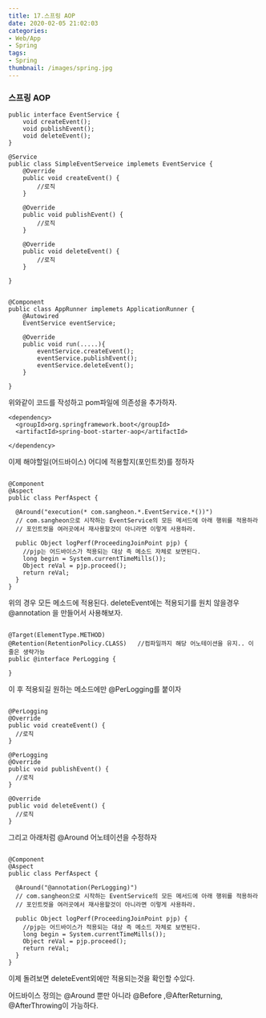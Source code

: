 ```yaml
---
title: 17.스프링 AOP
date: 2020-02-05 21:02:03
categories:
- Web/App
- Spring
tags:
- Spring
thumbnail: /images/spring.jpg
---
```


### 스프링 AOP
```
public interface EventService {
	void createEvent();
	void publishEvent();
	void deleteEvent();
}

@Service
public class SimpleEventServeice implemets EventService {
	@Override
	public void createEvent() {
		//로직
	}

	@Override
	public void publishEvent() {
		//로직
	}

	@Override
	public void deleteEvent() {
		//로직
	}

}


@Component
public class AppRunner implemets ApplicationRunner {
	@Autowired
	EventService eventService;

	@Override
	public void run(.....){
		eventService.createEvent();
		eventService.publishEvent();
		eventService.deleteEvent();
	}

}
```
위와같이 코드를 작성하고 pom파일에 의존성을 추가하자.
```
<dependency>
  <groupId>org.springframework.boot</groupId>
  <artifactId>spring-boot-starter-aop</artifactId>

</dependency>
```

이제 해야할일(어드바이스) 어디에 적용할지(포인트컷)를 정하자
```

@Component
@Aspect
public class PerfAspect {

  @Around("execution(* com.sangheon.*.EventService.*())")
  // com.sangheon으로 시작하는 EventService의 모든 메서드에 아래 행위를 적용하라
  // 포인트컷을 여러곳에서 재사용할것이 아니라면 이렇게 사용하라.

  public Object logPerf(ProceedingJoinPoint pjp) {
    //pjp는 어드바이스가 적용되는 대상 즉 메소드 자체로 보면된다.
    long begin = System.currentTimeMills());
    Object reVal = pjp.proceed();
    return reVal;
  }
}
```
위의 경우 모든 메소드에 적용된다. deleteEvent에는 적용되기를 원치 않을경우 @annotation 을 만들어서 사용해보자.

```

@Target(ElementType.METHOD)
@Retention(RetentionPolicy.CLASS)   //컴파일까지 해당 어노테이션을 유지.. 이 줄은 생략가능
public @interface PerLogging {

}

```
이 후 적용되길 원하는 메소드에만 @PerLogging를 붙이자
```

@PerLogging
@Override
public void createEvent() {
  //로직
}

@PerLogging
@Override
public void publishEvent() {
  //로직
}

@Override
public void deleteEvent() {
  //로직
}
```

그리고 아래처럼 @Around 어노테이션을 수정하자
```

@Component
@Aspect
public class PerfAspect {

  @Around("@annotation(PerLogging)")
  // com.sangheon으로 시작하는 EventService의 모든 메서드에 아래 행위를 적용하라
  // 포인트컷을 여러곳에서 재사용할것이 아니라면 이렇게 사용하라.

  public Object logPerf(ProceedingJoinPoint pjp) {
    //pjp는 어드바이스가 적용되는 대상 즉 메소드 자체로 보면된다.
    long begin = System.currentTimeMills());
    Object reVal = pjp.proceed();
    return reVal;
  }
}
```
이제 돌려보면 deleteEvent외에만 적용되는것을 확인할 수있다.

어드바이스 정의는 @Around 뿐만 아니라 @Before ,@AfterReturning, @AfterThrowing이 가능하다.
